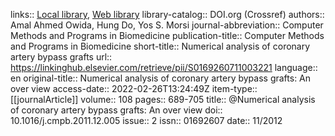 links:: [Local library](zotero://select/groups/4605909/items/I3S9E3BN), [Web library](https://www.zotero.org/groups/4605909/items/I3S9E3BN)
library-catalog:: DOI.org (Crossref)
authors:: Amal Ahmed Owida, Hung Do, Yos S. Morsi
journal-abbreviation:: Computer Methods and Programs in Biomedicine
publication-title:: Computer Methods and Programs in Biomedicine
short-title:: Numerical analysis of coronary artery bypass grafts
url:: https://linkinghub.elsevier.com/retrieve/pii/S0169260711003221
language:: en
original-title:: Numerical analysis of coronary artery bypass grafts: An over view
access-date:: 2022-02-26T13:24:49Z
item-type:: [[journalArticle]]
volume:: 108
pages:: 689-705
title:: @Numerical analysis of coronary artery bypass grafts: An over view
doi:: 10.1016/j.cmpb.2011.12.005
issue:: 2
issn:: 01692607
date:: 11/2012

